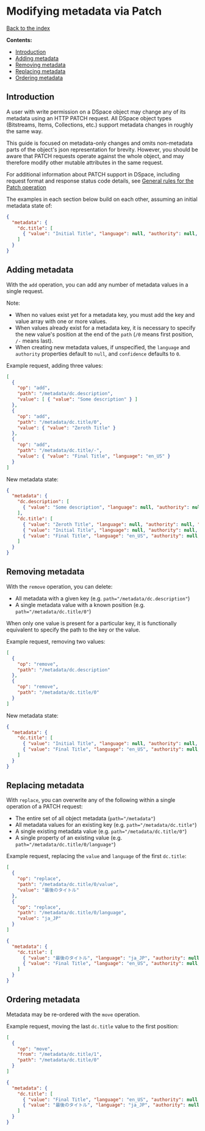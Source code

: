 # Modifying metadata via Patch
[Back to the index](README.md)

**Contents:**

* [Introduction](#introduction)
* [Adding metadata](#adding-metadata)
* [Removing metadata](#removing-metadata)
* [Replacing metadata](#replacing-metadata)
* [Ordering metadata](#ordering-metadata)

## Introduction

A user with write permission on a DSpace object may change any of its metadata
using an HTTP PATCH request. All DSpace object types (Bitstreams, Items, Collections, etc.)
support metadata changes in roughly the same way.

This guide is focused on metadata-only changes and omits non-metadata parts of the object's
json representation for brevity. However, you should be aware that PATCH requests operate
against the whole object, and may therefore modify other mutable attributes in the same
request.

For additional information about PATCH support in DSpace, including request format and response
status code details, see [General rules for the Patch operation](patch.md)

The examples in each section below build on each other, assuming an initial metadata state of:

```json
{
  "metadata": {
    "dc.title": [
      { "value": "Initial Title", "language": null, "authority": null, "confidence": -1 }
    ]
  }
}
```

## Adding metadata

With the `add` operation, you can add any number of metadata values in a single request.

Note:

* When no values exist yet for a metadata key, you must add the key and value array with one
  or more values.
* When values already exist for a metadata key, it is necessary to specify the new value's
  position at the end of the `path` (`/0` means first position, `/-` means last).
* When creating new metadata values, if unspecified, the `language` and `authority` properties
  default to `null`, and `confidence` defaults to `0`.

Example request, adding three values:

```json
[
  {
    "op": "add",
    "path": "/metadata/dc.description",
    "value": [ { "value": "Some description" } ]
  },
  {
    "op": "add",
    "path": "/metadata/dc.title/0",
    "value": { "value": "Zeroth Title" }
  },
  {
    "op": "add",
    "path": "/metadata/dc.title/-",
    "value": { "value": "Final Title", "language": "en_US" }
  }
]
```

New metadata state:

```json
{
  "metadata": {
    "dc.description": [
      { "value": "Some description", "language": null, "authority": null, "confidence": -1 }
    ],
    "dc.title": [
      { "value": "Zeroth Title", "language": null, "authority": null, "confidence": -1 },
      { "value": "Initial Title", "language": null, "authority": null, "confidence": -1 },
      { "value": "Final Title", "language": "en_US", "authority": null, "confidence": -1 }
    ]
  }
}
```

## Removing metadata

With the `remove` operation, you can delete:

* All metadata with a given key (e.g. `path="/metadata/dc.description"`)
* A single metadata value with a known position (e.g. `path="/metadata/dc.title/0"`)

When only one value is present for a particular key, it is functionally equivalent to
specify the path to the key or the value.

Example request, removing two values:

```json
[
  {
    "op": "remove",
    "path": "/metadata/dc.description"
  },
  {
    "op": "remove",
    "path": "/metadata/dc.title/0"
  }
]
```

New metadata state:

```json
{
  "metadata": {
    "dc.title": [
      { "value": "Initial Title", "language": null, "authority": null, "confidence": -1 },
      { "value": "Final Title", "language": "en_US", "authority": null, "confidence": -1 }
    ]
  }
}
```

## Replacing metadata

With `replace`, you can overwrite any of the following within a single operation
of a PATCH request:

* The entire set of all object metadata (`path="/metadata"`)
* All metadata values for an existing key (e.g. `path="/metadata/dc.title"`)
* A single existing metadata value (e.g. `path="/metadata/dc.title/0"`)
* A single property of an existing value (e.g. `path="/metadata/dc.title/0/language"`)

Example request, replacing the `value` and `language` of the first `dc.title`:

```json
[
  {
    "op": "replace",
    "path": "/metadata/dc.title/0/value",
    "value": "最後のタイトル"
  },
  {
    "op": "replace",
    "path": "/metadata/dc.title/0/language",
    "value": "ja_JP"
  }
]
```

```json
{
  "metadata": {
    "dc.title": [
      { "value": "最後のタイトル", "language": "ja_JP", "authority": null, "confidence": -1 },
      { "value": "Final Title", "language": "en_US", "authority": null, "confidence": -1 }
    ]
  }
}
```

## Ordering metadata

Metadata may be re-ordered with the `move` operation.

Example request, moving the last `dc.title` value to the first position:

```json
[
  {
    "op": "move",
    "from": "/metadata/dc.title/1",
    "path": "/metadata/dc.title/0"
  }
]
```

```json
{
  "metadata": {
    "dc.title": [
      { "value": "Final Title", "language": "en_US", "authority": null, "confidence": -1 },
      { "value": "最後のタイトル", "language": "ja_JP", "authority": null, "confidence": -1 }
    ]
  }
}
```
